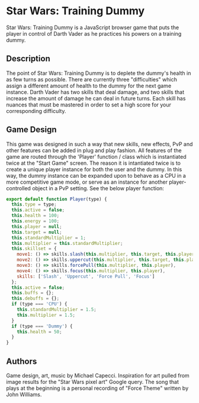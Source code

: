 # Star Wars: Training Dummy

Star Wars: Training Dummy is a JavaScript browser game that puts the player in control of Darth Vader as he practices his powers on a training dummy.

## Description

The point of Star Wars: Training Dummy is to deplete the dummy's health in as few turns as possible. There are currently three "difficulties" which assign a different amount of health to the dummy for the next game instance. Darth Vader has two skills that deal damage, and two skills that increase the amount of damage he can deal in future turns. Each skill has nuances that must be mastered in order to set a high score for your corresponding difficulty.

## Game Design

This game was designed in such a way that new skills, new effects, PvP and other features can be added in plug and play fashion. All features of the game are routed through the 'Player' function / class which is instantiated twice at the "Start Game" screen. The reason it is intantiated twice is to create a unique player instance for both the user and the dummy. In this way, the dummy instance can be expanded upon to behave as a CPU in a more competitive game mode, or serve as an instance for another player-controlled object in a PvP setting. See the below player function:

```javascript
export default function Player(type) {
  this.type = type;
  this.active = false;
  this.health = 100;
  this.energy = 100;
  this.player = null;
  this.target = null;
  this.standardMultiplier = 1;
  this.multiplier = this.standardMultiplier;
  this.skillset = {
    move1: () => skills.slash(this.multiplier, this.target, this.player),
    move2: () => skills.uppercut(this.multiplier, this.target, this.player),
    move3: () => skills.forcePull(this.multiplier, this.player),
    move4: () => skills.focus(this.multiplier, this.player),
    skills: ['Slash', 'Uppercut', 'Force Pull', 'Focus']
  };
  this.active = false;
  this.buffs = {};
  this.debuffs = {};
  if (type === 'CPU') {
    this.standardMultiplier = 1.5;
    this.multiplier = 1.5;
  }
  if (type === 'Dummy') {
    this.health = 50;
  }
}
```

## Authors
Game design, art, music by Michael Capecci. Inspiration for art pulled from image results for the "Star Wars pixel art" Google query. The song that plays at the beginning is a personal recording of "Force Theme" written by John Williams.
